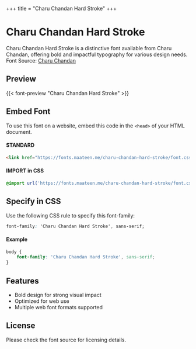 +++
title = "Charu Chandan Hard Stroke"
+++

# Charu Chandan Hard Stroke

Charu Chandan Hard Stroke is a distinctive font available from Charu Chandan, offering bold and impactful typography for various design needs. Font Source: [Charu Chandan](http://www.charuchandan.com/)

## Preview

{{< font-preview "Charu Chandan Hard Stroke" >}}

## Embed Font

To use this font on a website, embed this code in the `<head>` of your HTML document.

#### STANDARD

```html
<link href="https://fonts.maateen.me/charu-chandan-hard-stroke/font.css" rel="stylesheet">
```

#### IMPORT in CSS

```css
@import url('https://fonts.maateen.me/charu-chandan-hard-stroke/font.css');
```

## Specify in CSS

Use the following CSS rule to specify this font-family:

```css
font-family: 'Charu Chandan Hard Stroke', sans-serif;
```

#### Example

```css
body {
    font-family: 'Charu Chandan Hard Stroke', sans-serif;
}
```

## Features
- Bold design for strong visual impact
- Optimized for web use
- Multiple web font formats supported

## License
Please check the font source for licensing details.
